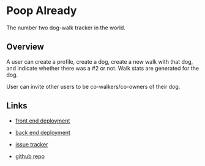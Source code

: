 # Poop Already

The number two dog-walk tracker in the world.

## Overview

A user can create a profile, create a dog, create a new walk with that dog, and indicate whether there was a #2 or not. Walk stats are generated for the dog.

User can invite other users to be co-walkers/co-owners of their dog.

## Links

* [front end deployment](https://numbertwo.firebaseapp.com/)

* [back end deployment](https://damp-forest-20439.herokuapp.com/)

* [issue tracker](https://waffle.io/chrisman/poopalready)

* [github repo](https://github.com/chrisman/poopalready)
